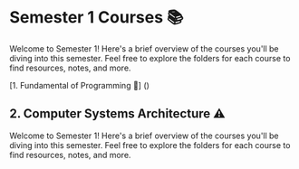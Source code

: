 # Semester 1 Courses 📚

Welcome to Semester 1! Here's a brief overview of the courses you'll be diving into this semester. Feel free to explore the folders for each course to find resources, notes, and more.

[1. Fundamental of Programming 🐍] ()

## 2. Computer Systems Architecture ⚠

Welcome to Semester 1! Here's a brief overview of the courses you'll be diving into this semester. Feel free to explore the folders for each course to find resources, notes, and more.

